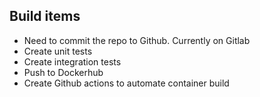 ## Build items
- Need to commit the repo to Github.  Currently on Gitlab
- Create unit tests
- Create integration tests
- Push to Dockerhub
- Create Github actions to automate container build
